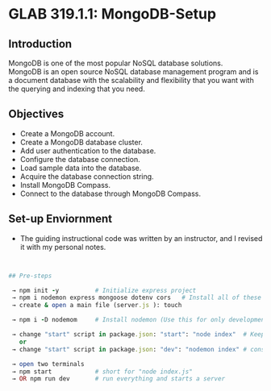 
# GLAB 319.1.1: MongoDB-Setup


## Introduction

MongoDB is one of the most popular NoSQL database solutions. <br>
MongoDB is an open source NoSQL database management program and is a document database with the scalability and flexibility that you want with the querying and indexing that you need.

## Objectives

- Create a MongoDB account.
- Create a MongoDB database cluster.
- Add user authentication to the database.
- Configure the database connection.
- Load sample data into the database.
- Acquire the database connection string.
- Install MongoDB Compass.
- Connect to the database through MongoDB Compass.
  
## Set-up Enviornment
- The guiding instructional code was written by an instructor, and I revised it with my personal notes.

```rb


## Pre-steps

 → npm init -y          # Initialize express project
 → npm i nodemon express mongoose dotenv cors   # Install all of these to connect with mongoose
 → create & open a main file (server.js ): touch 

 → npm i -D nodemom     # Install nodemon (Use this for only development. Not for the production.

 → change "start" script in package.json: "start": "node index"  # Keep resetting the server every time I make changes.
   or
 → change "start" script in package.json: "dev": "nodemon index" # consistently watch it.

 → open two terminals
 → npm start            # short for "node index.js" 
 → OR npm run dev       # run everything and starts a server

```
